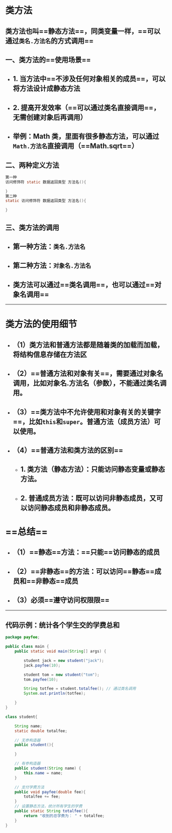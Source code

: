 # 类方法

## 类方法也叫==静态方法==，同类变量一样，==可以通过`类名.方法名`的方式调用==

## 一、类方法的==使用场景==

- ## 1. 当方法中==不涉及任何对象相关的成员==，可以将方法设计成静态方法
- ## 2. 提高开发效率（==可以通过类名直接调用==，无需创建对象后再调用）
- ## 举例：Math 类，里面有很多静态方法，可以通过`Math.方法名`直接调用（==Math.sqrt==）

## 二、两种定义方法

```java
第一种
访问修饰符 static 数据返回类型 方法名(){

}
第二种
static 访问修饰符 数据返回类型 方法名(){

}
```

## 三、类方法的调用

- ## 第一种方法：`类名.方法名`
- ## 第二种方法：`对象名.方法名`
- ## 类方法可以通过==类名调用==，也可以通过==对象名调用==

---

# 类方法的使用细节

- ## （1）类方法和普通方法都是随着类的加载而加载，将结构信息存储在方法区
- ## （2）==普通方法和对象有关==，需要通过对象名调用，比如对象名.方法名（参数），不能通过类名调用。

- ## （3）==类方法中不允许使用和对象有关的关键字==，比如`this`和`super`。普通方法（成员方法）可以使用。
- ## （4）==普通方法和类方法的区别==
  - ## 1. 类方法（静态方法）：只能访问静态变量或静态方法。
  - ## 2. 普通成员方法：既可以访问非静态成员，又可以访问静态成员和非静态成员。

# ==总结==

- ## （1）==静态==方法：==只能==访问静态的成员
- ## （2）==非静态==的方法：可以访问==静态==成员和==非静态==成员
- ## （3）必须==遵守访问权限限==

---

## 代码示例：统计各个学生交的学费总和

```java
package payfee;

public class main {
    public static void main(String[] args) {

        student jack = new student("jack");
        jack.payfee(10);

        student tom = new student("tom");
        tom.payfee(10);

        String totfee = student.totalfee(); // 通过类名调用
        System.out.println(totfee);

    }
}

class student{

    String name;
    static double totalfee;

    // 无参构造器
    public student(){

    }

    // 有参构造器
    public student(String name) {
        this.name = name;
    }

    // 支付学费方法
    public void payfee(double fee){
        totalfee += fee;
    }
    // 设置静态方法，统计所有学生的学费
    public static String totalfee(){
        return "收到的总学费为： " + totalfee;
    }
}
```
